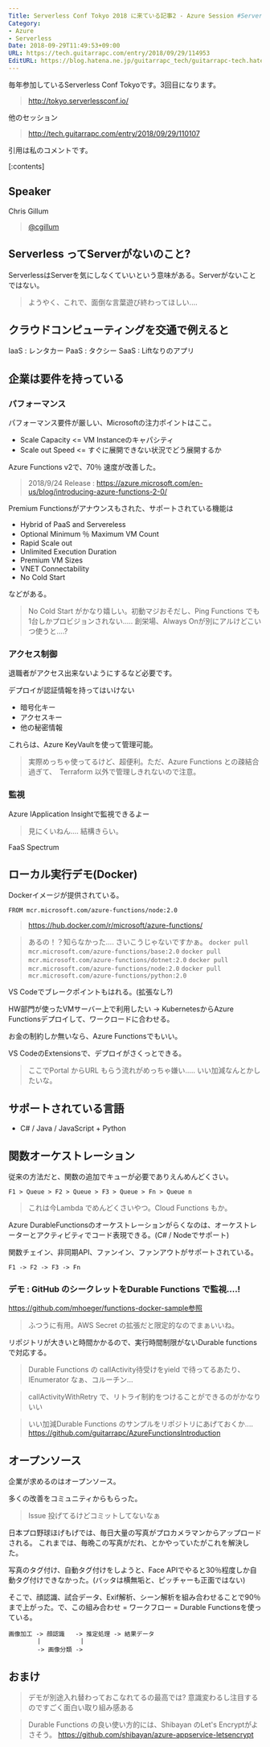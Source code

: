 ```yaml
---
Title: Serverless Conf Tokyo 2018 に来ている記事2 - Azure Session #ServerlessConf #serverlesstokyo
Category:
- Azure
- Serverless
Date: 2018-09-29T11:49:53+09:00
URL: https://tech.guitarrapc.com/entry/2018/09/29/114953
EditURL: https://blog.hatena.ne.jp/guitarrapc_tech/guitarrapc-tech.hatenablog.com/atom/entry/10257846132641452677
---
```


毎年参加しているServerless Conf Tokyoです。3回目になります。

> http://tokyo.serverlessconf.io/

他のセッション

> http://tech.guitarrapc.com/entry/2018/09/29/110107

引用は私のコメントです。

[:contents]

## Speaker

Chris Gillum

> [@cgillum](https://twitter.com/cgillum)

## Serverless ってServerがないのこと?

ServerlessはServerを気にしなくていいという意味がある。Serverがないことではない。

> ようやく、これで、面倒な言葉遊び終わってほしい....

## クラウドコンピューティングを交通で例えると


IaaS : レンタカー
PaaS : タクシー
SaaS : Liftなりのアプリ

## 企業は要件を持っている

### パフォーマンス

パフォーマンス要件が厳しい、Microsoftの注力ポイントはここ。

* Scale Capacity <= VM Instanceのキャパシティ
* Scale out Speed <= すぐに展開できない状況でどう展開するか

Azure Functions v2で、70％ 速度が改善した。

> 2018/9/24 Release : https://azure.microsoft.com/en-us/blog/introducing-azure-functions-2-0/

Premium Functionsがアナウンスもされた、サポートされている機能は

* Hybrid of PaaS and Servereless
* Optional Minimum ％ Maximum VM Count
* Rapid Scale out
* Unlimited Execution Duration
* Premium VM Sizes
* VNET Connectability
* No Cold Start

などがある。

> No Cold Start がかなり嬉しい。初動マジおそだし、Ping Functions でも1台しかプロビジョンされない..... 創栄場、Always Onが別にアルけどこいつ使うと....?



### アクセス制御

退職者がアクセス出来ないようにするなど必要です。

デプロイが認証情報を持ってはいけない

* 暗号化キー
* アクセスキー
* 他の秘密情報

これらは、Azure KeyVaultを使って管理可能。

> 実際めっちゃ使ってるけど、超便利。ただ、Azure Functions との疎結合過ぎて、　Terraform 以外で管理しきれないので注意。

### 監視

Azure IApplication Insightで監視できるよー

> 見にくいねん.... 結構きらい。

FaaS Spectrum

## ローカル実行デモ(Docker)

Dockerイメージが提供されている。

```
FROM mcr.microsoft.com/azure-functions/node:2.0
```

> https://hub.docker.com/r/microsoft/azure-functions/

> あるの！？知らなかった.... さいこうじゃないですかぁ。
> `docker pull mcr.microsoft.com/azure-functions/base:2.0`
> `docker pull mcr.microsoft.com/azure-functions/dotnet:2.0`
> `docker pull mcr.microsoft.com/azure-functions/node:2.0`
> `docker pull mcr.microsoft.com/azure-functions/python:2.0`

VS Codeでブレークポイントもはれる。(拡張なし?)

HW部門が使ったVMサーバー上で利用したい -> KubernetesからAzure Functionsデプロイして、ワークロードに合わせる。

お金の制約しか無いなら、Azure Functionsでもいい。

VS CodeのExtensionsで、デプロイがさくっとできる。

> ここでPortal からURL もらう流れがめっちゃ嫌い..... いい加減なんとかしたいな。

## サポートされている言語

* C# / Java / JavaScript + Python

## 関数オーケストレーション

従来の方法だと、関数の追加でキューが必要でありえんめんどくさい。

```
F1 > Queue > F2 > Queue > F3 > Queue > Fn > Queue n
```

> これは今Lambda でめんどくさいやつ。Cloud Functions もか。

Azure DurableFunctionsのオーケストレーションがらくなのは、オーケストレーターとアクティビティでコード表現できる。(C# / Nodeでサポート)

関数チェイン、非同期API、ファンイン、ファンアウトがサポートされている。

```
F1 -> F2 -> F3 -> Fn
```

### デモ : GitHub のシークレットをDurable Functions で監視....!

https://github.com/mhoeger/functions-docker-sample参照

> ふつうに有用。AWS Secret の拡張だと限定的なのでまぁいいね。

リポジトリが大きいと時間かかるので、実行時間制限がないDurable functionsで対応する。

> Durable Functions の callActivity待受けをyield で待ってるあたり、IEnumerator なぁ、コルーチン...

> callActivityWithRetry で、リトライ制約をつけることができるのがかなりいい

> いい加減Durable Functions のサンプルをリポジトリにあげておくか.... https://github.com/guitarrapc/AzureFunctionsIntroduction

## オープンソース

企業が求めるのはオープンソース。

多くの改善をコミュニティからもらった。

> Issue 投げてるけどコミットしてないなぁ

日本プロ野球ほげもげでは、毎日大量の写真がプロカメラマンからアップロードされる。
これまでは、毎晩この写真がだれ、とかやっていたがこれを解決した。

写真のタグ付け、自動タグ付けをしようと、Face APIでやると30％程度しか自動タグ付けできなかった。(バッタは横無垢と、ピッチャーも正面ではない)

そこで、顔認識、試合データ、Exif解析、シーン解析を組み合わせることで90％ まで上がった。で、この組み合わせ = ワークフロー = Durable Functionsを使っている。

```
画像加工 -> 顔認識   -> 推定処理 -> 結果データ
        |           |
        -> 画像分類 ->
```


## おまけ

> デモが別途入れ替わっておこなれてるの最高では? 意識変わるし注目するのですごく面白い取り組み感ある

> Durable Functions の良い使い方的には、Shibayan のLet's Encryptがよさそう。
> https://github.com/shibayan/azure-appservice-letsencrypt

